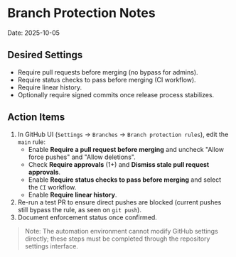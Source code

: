 # Branch Protection Notes

Date: 2025-10-05

## Desired Settings
- Require pull requests before merging (no bypass for admins).
- Require status checks to pass before merging (CI workflow).
- Require linear history.
- Optionally require signed commits once release process stabilizes.

## Action Items
1. In GitHub UI (`Settings` → `Branches` → `Branch protection rules`), edit the `main` rule:
   - Enable **Require a pull request before merging** and uncheck "Allow force pushes" and "Allow deletions".
   - Check **Require approvals** (1+) and **Dismiss stale pull request approvals**.
   - Enable **Require status checks to pass before merging** and select the `CI` workflow.
   - Enable **Require linear history**.
2. Re-run a test PR to ensure direct pushes are blocked (current pushes still bypass the rule, as seen on `git push`).
3. Document enforcement status once confirmed.

> Note: The automation environment cannot modify GitHub settings directly; these steps must be completed through the repository settings interface.
